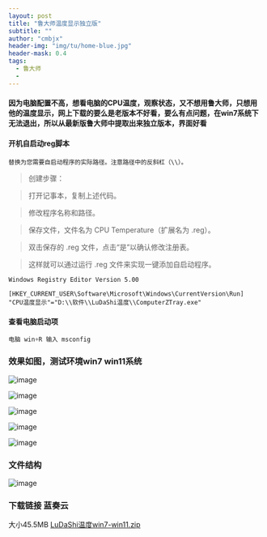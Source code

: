 ```yaml
---
layout: post
title: "鲁大师温度显示独立版"
subtitle: ""
author: "cmbjx"
header-img: "img/tu/home-blue.jpg"
header-mask: 0.4
tags:
  - 鲁大师
  - 
---
```


#### 因为电脑配置不高，想看电脑的CPU温度，观察状态，又不想用鲁大师，只想用他的温度显示，网上下载的要么是老版本不好看，要么有点问题，在win7系统下无法退出，所以从最新版鲁大师中提取出来独立版本，界面好看

#### 开机自启动reg脚本

`替换为您需要自启动程序的实际路径。注意路径中的反斜杠（\\）。`
> 创建步骤：

> 打开记事本，复制上述代码。

> 修改程序名称和路径。

> 保存文件，文件名为 CPU Temperature（扩展名为 .reg）。

> 双击保存的 .reg 文件，点击“是”以确认修改注册表。

> 这样就可以通过运行 .reg 文件来实现一键添加自启动程序。

```reg
Windows Registry Editor Version 5.00

[HKEY_CURRENT_USER\Software\Microsoft\Windows\CurrentVersion\Run]
"CPU温度显示"="D:\\软件\\LuDaShi温度\\ComputerZTray.exe"
```

#### 查看电脑启动项
```js
电脑 win+R 输入 msconfig
```

### 效果如图，测试环境win7 win11系统

![image](https://img.oo.me.eu.org/2091k/image/main/blog/20240911200411_g1e3drkdxk.png)

![image](https://img.oo.me.eu.org/2091k/image/main/blog/20240911201131_n3e25k33jt.png)

![image](https://img.oo.me.eu.org/2091k/image/main/blog/20240911224834_keed1853hg.jpg)

![image](https://img.oo.me.eu.org/2091k/image/main/blog/20240911214916_gfako3teal.png)

![image](https://img.oo.me.eu.org/2091k/image/main/blog/20240911201029_s5i3tu1ah3.png)

### 文件结构
![image](https://img.oo.me.eu.org/2091k/image/main/blog/20240911200506_mqut7mfh75.png)

### 下载链接 蓝奏云
大小45.5MB [LuDaShi温度win7-win11.zip](https://wwi.lanzoup.com/iNRZE29slbhe)
